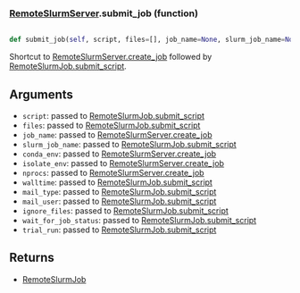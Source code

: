 ### [RemoteSlurmServer](RemoteSlurmServer.md).submit_job (function)


```py

def submit_job(self, script, files=[], job_name=None, slurm_job_name=None, conda_env=None, isolate_env=False, nprocs=4, walltime='2-00:00:00', mail_type='END,FAIL', mail_user=None, ignore_files=[], wait_for_job_status=False, trial_run=False)

```



Shortcut to [RemoteSlurmServer.create_job](RemoteSlurmServer.create_job.md) followed by [RemoteSlurmJob.submit_script](RemoteSlurmJob.submit_script.md).

Arguments
--------------
* `script`: passed to [RemoteSlurmJob.submit_script](RemoteSlurmJob.submit_script.md)
* `files`: passed to [RemoteSlurmJob.submit_script](RemoteSlurmJob.submit_script.md)
* `job_name`: passed to [RemoteSlurmServer.create_job](RemoteSlurmServer.create_job.md)
* `slurm_job_name`: passed to [RemoteSlurmJob.submit_script](RemoteSlurmJob.submit_script.md)
* `conda_env`: passed to [RemoteSlurmServer.create_job](RemoteSlurmServer.create_job.md)
* `isolate_env`: passed to [RemoteSlurmServer.create_job](RemoteSlurmServer.create_job.md)
* `nprocs`: passed to [RemoteSlurmServer.create_job](RemoteSlurmServer.create_job.md)
* `walltime`: passed to [RemoteSlurmJob.submit_script](RemoteSlurmJob.submit_script.md)
* `mail_type`: passed to [RemoteSlurmJob.submit_script](RemoteSlurmJob.submit_script.md)
* `mail_user`: passed to [RemoteSlurmJob.submit_script](RemoteSlurmJob.submit_script.md)
* `ignore_files`: passed to [RemoteSlurmJob.submit_script](RemoteSlurmJob.submit_script.md)
* `wait_for_job_status`: passed to [RemoteSlurmJob.submit_script](RemoteSlurmJob.submit_script.md)
* `trial_run`: passed to [RemoteSlurmJob.submit_script](RemoteSlurmJob.submit_script.md)

Returns
--------------
* [RemoteSlurmJob](RemoteSlurmJob.md)

